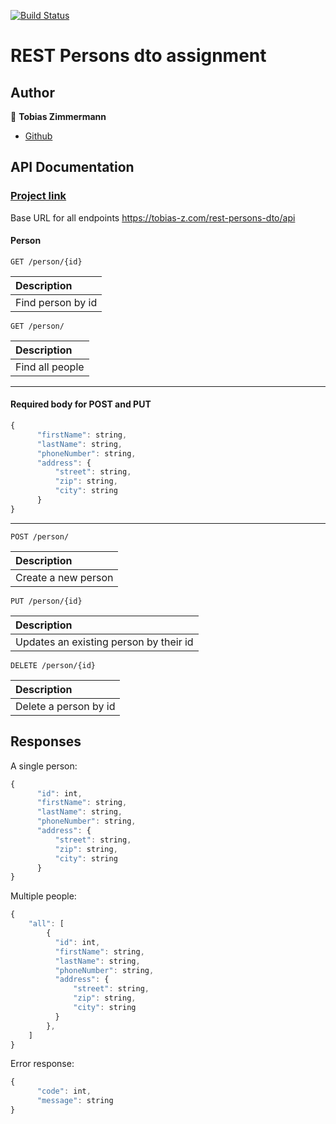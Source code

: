 [![Build Status](https://travis-ci.com/CphTobias/dat3sem-week5-rest-persons-dto.svg?branch=main)](https://travis-ci.com/CphTobias/dat3sem-week5-rest-persons-dto)

# REST Persons dto assignment 

## Author
👤 **Tobias Zimmermann**

* [Github](https://github.com/CphTobias)

## API Documentation

### [Project link](https://tobias-z.com/rest-persons-dto/)

Base URL for all endpoints https://tobias-z.com/rest-persons-dto/api

#### Person

```http
GET /person/{id}
```
| Description |
| :--- |
| Find person by id |

```http
GET /person/
```

| Description |
| :--- |
| Find all people |

___

#### Required body for POST and PUT
```javascript
{
      "firstName": string,
      "lastName": string,
      "phoneNumber": string,
      "address": {
          "street": string,
          "zip": string,
          "city": string
      } 
}
```

___

```http
POST /person/
```

| Description | 
| :--- | 
| Create a new person |

```http
PUT /person/{id}
```

| Description | 
| :--- | 
| Updates an existing person by their id |

```http
DELETE /person/{id}
```

| Description | 
| :--- | 
| Delete a person by id |

## Responses

A single person:
```javascript
{
      "id": int,
      "firstName": string,
      "lastName": string,
      "phoneNumber": string,
      "address": {
          "street": string,
          "zip": string,
          "city": string
      }
}
```

Multiple people:
```javascript
{
    "all": [ 
        { 
          "id": int,
          "firstName": string,
          "lastName": string,
          "phoneNumber": string,
          "address": {
              "street": string,
              "zip": string,
              "city": string
          }
        }, 
    ]
}
```

Error response:
```javascript
{
      "code": int,
      "message": string
}
```
